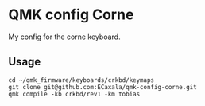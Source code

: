 # QMK config Corne

My config for the corne keyboard.

## Usage

```shell
cd ~/qmk_firmware/keyboards/crkbd/keymaps
git clone git@github.com:ECaxala/qmk-config-corne.git
qmk compile -kb crkbd/rev1 -km tobias
```
